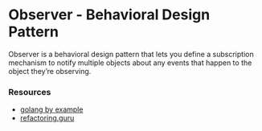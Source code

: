 # Observer - Behavioral Design Pattern

Observer is a behavioral design pattern that lets you define a subscription mechanism to notify multiple objects about any events that happen to the object they’re observing.

### Resources
- [golang by example](https://golangbyexample.com/observer-design-pattern-golang/)
- [refactoring.guru](https://refactoring.guru/design-patterns/observer)
